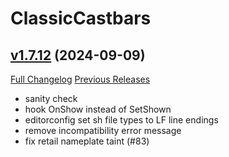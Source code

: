# ClassicCastbars

## [v1.7.12](https://github.com/wardz/ClassicCastbars/tree/v1.7.12) (2024-09-09)
[Full Changelog](https://github.com/wardz/ClassicCastbars/compare/v1.7.11...v1.7.12) [Previous Releases](https://github.com/wardz/ClassicCastbars/releases)

- sanity check  
- hook OnShow instead of SetShown  
- editorconfig set sh file types to LF line endings  
- remove incompatibility error message  
- fix retail nameplate taint (#83)  

